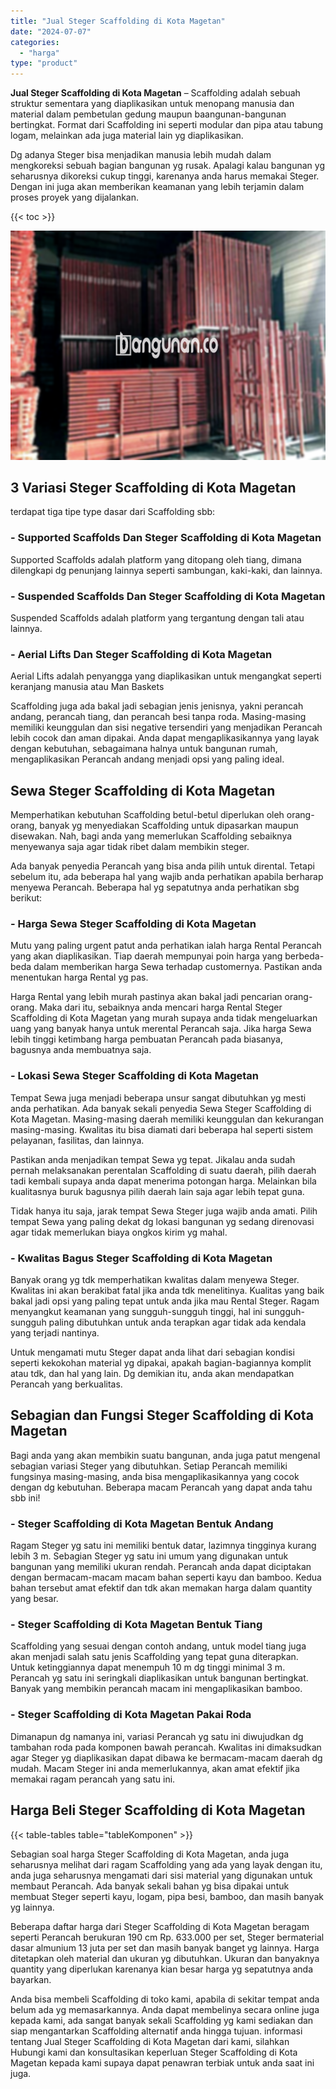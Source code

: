 ```yaml
---
title: "Jual Steger Scaffolding di Kota Magetan"
date: "2024-07-07"
categories: 
  - "harga"
type: "product"
---
```


**Jual Steger Scaffolding di Kota Magetan** – Scaffolding adalah sebuah struktur sementara yang diaplikasikan untuk menopang manusia dan material dalam pembetulan gedung maupun baangunan-bangunan bertingkat. Format dari Scaffolding ini seperti modular dan pipa atau tabung logam, melainkan ada juga material lain yg diaplikasikan.

Dg adanya Steger bisa menjadikan manusia lebih mudah dalam mengkoreksi sebuah bagian bangunan yg rusak. Apalagi kalau bangunan yg seharusnya dikoreksi cukup tinggi, karenanya anda harus memakai Steger. Dengan ini juga akan memberikan keamanan yang lebih terjamin dalam proses proyek yang dijalankan.

{{< toc >}}

![Jual Steger Scaffolding di Kota Magetan](/images/sewa-scaffolding-steger-09.png)

## 3 Variasi Steger Scaffolding di Kota Magetan

terdapat tiga tipe type dasar dari Scaffolding sbb:

### \- Supported Scaffolds Dan Steger Scaffolding di Kota Magetan

Supported Scaffolds adalah platform yang ditopang oleh tiang, dimana dilengkapi dg penunjang lainnya seperti sambungan, kaki-kaki, dan lainnya.

### \- Suspended Scaffolds Dan Steger Scaffolding di Kota Magetan

Suspended Scaffolds adalah platform yang tergantung dengan tali atau lainnya.

### \- Aerial Lifts Dan Steger Scaffolding di Kota Magetan

Aerial Lifts adalah penyangga yang diaplikasikan untuk mengangkat seperti keranjang manusia atau Man Baskets

Scaffolding juga ada bakal jadi sebagian jenis jenisnya, yakni perancah andang, perancah tiang, dan perancah besi tanpa roda. Masing-masing memiliki keunggulan dan sisi negative tersendiri yang menjadikan Perancah lebih cocok dan aman dipakai. Anda dapat mengaplikasikannya yang layak dengan kebutuhan, sebagaimana halnya untuk bangunan rumah, mengaplikasikan Perancah andang menjadi opsi yang paling ideal.

## Sewa Steger Scaffolding di Kota Magetan

Memperhatikan kebutuhan Scaffolding betul-betul diperlukan oleh orang-orang, banyak yg menyediakan Scaffolding untuk dipasarkan maupun disewakan. Nah, bagi anda yang memerlukan Scaffolding sebaiknya menyewanya saja agar tidak ribet dalam membikin steger.

Ada banyak penyedia Perancah yang bisa anda pilih untuk dirental. Tetapi sebelum itu, ada beberapa hal yang wajib anda perhatikan apabila berharap menyewa Perancah. Beberapa hal yg sepatutnya anda perhatikan sbg berikut:

### \- Harga Sewa Steger Scaffolding di Kota Magetan

Mutu yang paling urgent patut anda perhatikan ialah harga Rental Perancah yang akan diaplikasikan. Tiap daerah mempunyai poin harga yang berbeda-beda dalam memberikan harga Sewa terhadap customernya. Pastikan anda menentukan harga Rental yg pas.

Harga Rental yang lebih murah pastinya akan bakal jadi pencarian orang-orang. Maka dari itu, sebaiknya anda mencari harga Rental Steger Scaffolding di Kota Magetan yang murah supaya anda tidak mengeluarkan uang yang banyak hanya untuk merental Perancah saja. Jika harga Sewa lebih tinggi ketimbang harga pembuatan Perancah pada biasanya, bagusnya anda membuatnya saja.

### \- Lokasi Sewa Steger Scaffolding di Kota Magetan

Tempat Sewa juga menjadi beberapa unsur sangat dibutuhkan yg mesti anda perhatikan. Ada banyak sekali penyedia Sewa Steger Scaffolding di Kota Magetan. Masing-masing daerah memiliki keunggulan dan kekurangan masing-masing. Kwalitas itu bisa diamati dari beberapa hal seperti sistem pelayanan, fasilitas, dan lainnya.

Pastikan anda menjadikan tempat Sewa yg tepat. Jikalau anda sudah pernah melaksanakan perentalan Scaffolding di suatu daerah, pilih daerah tadi kembali supaya anda dapat menerima potongan harga. Melainkan bila kualitasnya buruk bagusnya pilih daerah lain saja agar lebih tepat guna.

Tidak hanya itu saja, jarak tempat Sewa Steger juga wajib anda amati. Pilih tempat Sewa yang paling dekat dg lokasi bangunan yg sedang direnovasi agar tidak memerlukan biaya ongkos kirim yg mahal.

### \- Kwalitas Bagus Steger Scaffolding di Kota Magetan

Banyak orang yg tdk memperhatikan kwalitas dalam menyewa Steger. Kwalitas ini akan berakibat fatal jika anda tdk menelitinya. Kualitas yang baik bakal jadi opsi yang paling tepat untuk anda jika mau Rental Steger. Ragam menyangkut keamanan yang sungguh-sungguh tinggi, hal ini sungguh-sungguh paling dibutuhkan untuk anda terapkan agar tidak ada kendala yang terjadi nantinya.

Untuk mengamati mutu Steger dapat anda lihat dari sebagian kondisi seperti kekokohan material yg dipakai, apakah bagian-bagiannya komplit atau tdk, dan hal yang lain. Dg demikian itu, anda akan mendapatkan Perancah yang berkualitas.

## Sebagian dan Fungsi Steger Scaffolding di Kota Magetan

Bagi anda yang akan membikin suatu bangunan, anda juga patut mengenal sebagian variasi Steger yang dibutuhkan. Setiap Perancah memiliki fungsinya masing-masing, anda bisa mengaplikasikannya yang cocok dengan dg kebutuhan. Beberapa macam Perancah yang dapat anda tahu sbb ini!

### \- Steger Scaffolding di Kota Magetan Bentuk Andang

Ragam Steger yg satu ini memiliki bentuk datar, lazimnya tingginya kurang lebih 3 m. Sebagian Steger yg satu ini umum yang digunakan untuk bangunan yang memiliki ukuran rendah. Perancah anda dapat diciptakan dengan bermacam-macam macam bahan seperti kayu dan bamboo. Kedua bahan tersebut amat efektif dan tdk akan memakan harga dalam quantity yang besar.

### \- Steger Scaffolding di Kota Magetan Bentuk Tiang

Scaffolding yang sesuai dengan contoh andang, untuk model tiang juga akan menjadi salah satu jenis Scaffolding yang tepat guna diterapkan. Untuk ketinggiannya dapat menempuh 10 m dg tinggi minimal 3 m. Perancah yg satu ini seringkali diaplikasikan untuk bangunan bertingkat. Banyak yang membikin perancah macam ini mengaplikasikan bamboo.

### \- Steger Scaffolding di Kota Magetan Pakai Roda

Dimanapun dg namanya ini, variasi Perancah yg satu ini diwujudkan dg tambahan roda pada komponen bawah perancah. Kwalitas ini dimaksudkan agar Steger yg diaplikasikan dapat dibawa ke bermacam-macam daerah dg mudah. Macam Steger ini anda memerlukannya, akan amat efektif jika memakai ragam perancah yang satu ini.

## Harga Beli Steger Scaffolding di Kota Magetan

{{< table-tables table="tableKomponen" >}}

Sebagian soal harga Steger Scaffolding di Kota Magetan, anda juga seharusnya melihat dari ragam Scaffolding yang ada yang layak dengan itu, anda juga seharusnya mengamati dari sisi material yang digunakan untuk membaut Perancah. Ada banyak sekali bahan yg bisa dipakai untuk membuat Steger seperti kayu, logam, pipa besi, bamboo, dan masih banyak yg lainnya.

Beberapa daftar harga dari Steger Scaffolding di Kota Magetan beragam seperti Perancah berukuran 190 cm Rp. 633.000 per set, Steger bermaterial dasar almunium 13 juta per set dan masih banyak banget yg lainnya. Harga ditetapkan oleh material dan ukuran yg dibutuhkan. Ukuran dan banyaknya quantity yang diperlukan karenanya kian besar harga yg sepatutnya anda bayarkan.

Anda bisa membeli Scaffolding di toko kami, apabila di sekitar tempat anda belum ada yg memasarkannya. Anda dapat membelinya secara online juga kepada kami, ada sangat banyak sekali Scaffolding yg kami sediakan dan siap mengantarkan Scaffolding alternatif anda hingga tujuan. informasi tentang Jual Steger Scaffolding di Kota Magetan dari kami, silahkan Hubungi kami dan konsultasikan keperluan Steger Scaffolding di Kota Magetan kepada kami supaya dapat penawran terbiak untuk anda saat ini juga.
